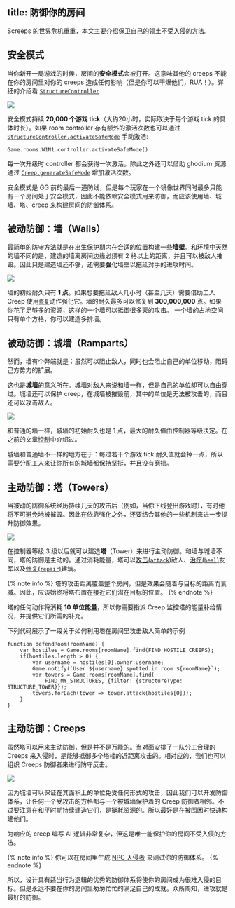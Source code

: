 title: 防御你的房间
---

Screeps 的世界危机重重，本文主要介绍保卫自己的领土不受入侵的方法。

## 安全模式

当你新开一局游戏的时候，房间的**安全模式**会被打开。这意味其他的 creeps 不能在你的房间里对你的 creeps 造成任何影响（但是你可以干爆他们，RUA！）。详细的介绍看 [`StructureController`](/api/#StructureController)

![](img/safe_mode.png)

安全模式持续 **20,000 个游戏 tick**（大约20小时，实际取决于每个游戏 tick 的具体时长）。如果 room controller 存有额外的激活次数也可以通过 [`StructureController.activateSafeMode`](/api/#StructureController.activateSafeMode) 手动激活:

    Game.rooms.W1N1.controller.activateSafeMode()

每一次升级时 controller 都会获得一次激活。除此之外还可以借助 ghodium 资源通过 [`Creep.generateSafeMode`](/api/#Creep.generateSafeMode) 增加激活次数。

安全模式是 GG 前的最后一道防线，但是每个玩家在一个镜像世界同时最多只能有一个房间处于安全模式，因此不能依赖安全模式用来防御，而应该使用墙、城墙、塔、creep 来构建房间的防御体系。

## 被动防御：墙（Walls）


最简单的防守方法就是在出生保护期内在合适的位置构建一些**墙壁**。和环境中天然的墙不同的是，建造的墙离房间边缘必须有 2 格以上的距离，并且可以被敌人摧毁。因此只是建造墙还不够，还需要**强化**墙壁以拖延对手的进攻时间。

![](img/defense1.png)


墙的初始耐久只有 **1 点**。如果想要拖延敌人几小时（甚至几天）需要借助工人 Creep 使用[`修复`](/api/#Creep.repair)动作强化它。墙的耐久最多可以修复到 **300,000,000** 点。如果你花了足够多的资源，这样的一个墙可以抵御很多天的攻击。 一个墙的占地空间只有单个方格，你可以建造多排墙。

## 被动防御：城墙（Ramparts）

然而，墙有个弊端就是：虽然可以阻止敌人，同时也会阻止自己的单位移动，阻碍己方势力的扩展。

这也是**城墙**的意义所在。城墙对敌人来说和墙一样，但是自己的单位却可以自由穿过。城墙还可以保护 creep，在城墙被摧毁前，其中的单位是无法被攻击的，而且还可以攻击敌人。

![](img/defense2.png)

和普通的墙一样，城墙的初始耐久也是 1 点，最大的耐久值由控制器等级决定。在之前的文章[控制](/control.html)中介绍过。

城墙和普通墙不一样的地方在于：每过若干个游戏 tick 耐久值就会掉一点，所以需要分配工人来让你所有的城墙都保持坚挺，并且没有磨损。

## 主动防御：塔（Towers）


当被动的防御系统经历持续几天的攻击后（例如，当你下线登出游戏时），有时他将不可避免地被摧毁。因此在依靠强化之外，还要结合其他的一些机制来进一步提升防御效果。

![](img/defense3.png)

在控制器等级 3 级以后就可以建造**塔**（Tower）来进行主动防御。和墙与城墙不同，塔的防御是主动的。通过消耗能量，塔可以[攻击(`attack`)](/api/#StructureTower.attack)敌人、[治疗(`heal`)](/api/#StructureTower.heal)友军以及[修复(`repair`)](/api/#StructureTower.repair)建筑。

{% note info %}
塔的攻击距离覆盖整个房间，但是效果会随着与目标的距离而衰减。因此，应该始终将塔布置在接近它们潜在目标的位置。
{% endnote %}

塔的任何动作将消耗 **10 单位能量**，所以你需要指派 Creep 监控塔的能量补给情况，并提供它们所需的补充。

下列代码展示了一段关于如何利用塔在房间里攻击敌人简单的示例

    function defendRoom(roomName) {
        var hostiles = Game.rooms[roomName].find(FIND_HOSTILE_CREEPS);
        if(hostiles.length > 0) {
            var username = hostiles[0].owner.username;
            Game.notify(`User ${username} spotted in room ${roomName}`);
            var towers = Game.rooms[roomName].find(
                FIND_MY_STRUCTURES, {filter: {structureType: STRUCTURE_TOWER}});
            towers.forEach(tower => tower.attack(hostiles[0]));
        }
    }

## 主动防御：Creeps


虽然塔可以用来主动防御，但是并不是万能的。当对面安排了一队分工合理的 Creeps 来入侵时，是能够抵御多个塔楼的近距离攻击的。相对应的，我们也可以组织 Creeps 防御者来进行防守反击。

![](img/defense4.png)

因为城墙可以保证在其面积上的单位免受任何形式的攻击，因此我们可以开发防御体系，让任何一个受攻击的方格都与一个被城墙保护着的 Creep 防御者相邻。不过要注意在和平时期持续建造它们，是挺耗资源的。所以最好是在被围困时快速构建他们。

为响应的 creep 编写 AI 逻辑非常复杂，但这是唯一能保护你的房间不受入侵的方法。

{% note info %}
你可以在房间里生成 [NPC 入侵者](/invaders.html) 来测试你的防御体系。
{% endnote %}

所以，设计具有适当行为逻辑的优秀的防御体系将使你的房间成为很难入侵的目标。但是永远不要在你的房间里匆匆忙忙的满足自己的成就。众所周知，进攻就是最好的防御。
